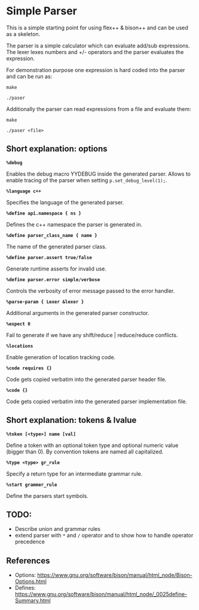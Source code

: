 # Simple Parser

This is a simple starting point for using flex++ & bison++ and can be used as a skeleton.

The parser is a simple calculator which can evaluate add/sub expressions.
The lexer lexes numbers and +/- operators and the parser evaluates the expression.

For demonstration purpose one expression is hard coded into the parser and can be run as:

```
make

./paser
```

Additionally the parser can read expressions from a file and evaluate them:
```
make

./paser <file>
```

## Short explanation: options

**`%debug`**

Enables the debug macro YYDEBUG inside the generated parser.
Allows to enable tracing of the parser when setting `p.set_debug_level(1);`.

**`%language c++`**

Specifies the language of the generated parser.

**`%define api.namespace { ns }`**

Defines the c++ namespace the parser is generated in.

**`%define parser_class_name { name }`**

The name of the generated parser class.

**`%define parser.assert true/false`**

Generate runtime asserts for invalid use.

**`%define parser.error simple/verbose`**

Controls the verbosity of error message passed to the error handler.

**`%parse-param { Lexer &lexer }`**

Additional arguments in the generated parser constructor.

**`%expect 0`**

Fail to generate if we have any shift/reduce | reduce/reduce conflicts.


**`%locations`**

Enable generation of location tracking code.

**`%code requires {}`**

Code gets copied verbatim into the generated parser header file.

**`%code {}`**

Code gets copied verbatim into the generated parser implementation file.


## Short explanation: tokens & lvalue

**`%token [<type>] name [val]`**

Define a token with an optional token type and optional numeric value (bigger than 0).
By convention tokens are named all capitalized.

**`%type <type> gr_rule`**

Specify a return type for an intermediate grammar rule.

**`%start grammer_rule`**

Define the parsers start symbols.


## TODO:
- Describe union and grammar rules
- extend parser with `*` and `/` operator and to show how to handle operator precedence

## References
* Options: https://www.gnu.org/software/bison/manual/html_node/Bison-Options.html
* Defines: https://www.gnu.org/software/bison/manual/html_node/_0025define-Summary.html
